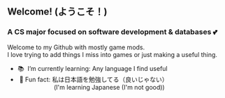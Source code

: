 ## Welcome! (ようこそ！)

### A CS major focused on software development & databases 💕
Welcome to my Github with mostly game mods.<br>
I love trying to add things I miss into games or just making a useful thing.
- 📚 &nbsp;I’m currently learning: Any language I find useful
- &nbsp;🎈 Fun fact: 私は日本語を勉強してる（良いじゃない）
<br>&nbsp;&nbsp;&nbsp;&nbsp;&nbsp;&nbsp;&nbsp;&nbsp;&nbsp;&nbsp;&nbsp;&nbsp;&nbsp;&nbsp;&nbsp;&nbsp;&nbsp;&nbsp;&nbsp;&nbsp;&nbsp;(I'm learning Japanese (I'm not good))
